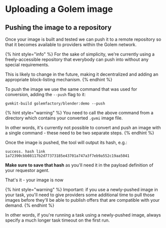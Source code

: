 # Uploading a Golem image

## Pushing the image to a repository

Once your image is built and tested we can push it to a remote repository so that it becomes available to providers within the Golem network.

{% hint style="info" %}
For the sake of simplicity, we're currently using a freely-accessible repository that everybody can push into without any special requirements.

This is likely to change in the future, making it decentralized and adding an appropriate block-listing mechanism.
{% endhint %}

To push the image we use the same command that was used for conversion, adding the `--push` flag to it:

```text
gvmkit-build golemfactory/blender:demo --push
```

{% hint style="warning" %}
You need to call the above command from a directory which contains your converted `.gvmi` image file.

In other words, it's currently not possible to convert and push an image with a single command - these need to be two separate steps.
{% endhint %}

Once the image is pushed, the tool will output its hash, e.g.:

`success. hash link 1a72390cbb08117b2d77373185e43701a747a3f7eb9a552c19aa5041`

**Make sure to save that hash** as you'll need it in the payload definition of your requestor agent.

That's it - your image is now 

{% hint style="warning" %}
Important: if you use a newly-pushed image in your task, you'll need to give providers some additional time to pull those images before they'll be able to publish offers that are compatible with your demand.
{% endhint %}

In other words, if you're running a task using a newly-pushed image, always specify a much longer task timeout on the first run.

